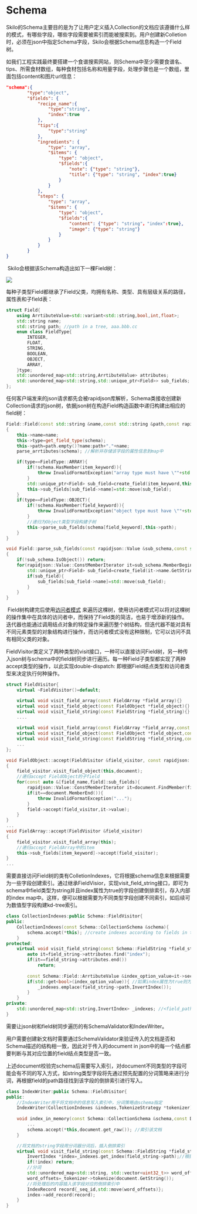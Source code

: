# Schema

​		Skilo的Schema主要目的是为了让用户定义插入Collection的文档应该遵循什么样的模式，有哪些字段，哪些字段需要被索引而能被搜索到。用户创建新Colletion时，必须在json中指定Schema字段，Skilo会根据Schema信息构造一个Field树。

​		如我们工程实践最终要搭建一个食谱搜索网站，则Schema中至少需要食谱名、tips、所需食材数组，每种食材包括名称和用量字段，处理步骤也是一个数组，里面包括content和图片url信息：

```json
"schema":{
        "type":"object",
        "$fields": {
            "recipe_name":{
                "type":"string",
                "index":true
            },
            "tips":{
                "type":"string"
            },
            "ingredients": {
                "type": "array",
                "$items": {
                    "type": "object",
                    "$fields":{
                        "note": {"type": "string"},
                        "title": {"type": "string", "index":true}
                    }
                }
            },
            "steps": {
                "type": "array",
                "$items": {
                    "type": "object",
                    "$fields":{
                        "content": {"type": "string"，"index":true},
                        "image": {"type": "string"}
                    }
                }
            }
        }
}
```

​	Skilo会根据该Schema构造出如下一棵Field树：

![](https://github.com/demonatic/Image-Hosting/blob/master/Skilo/Skilo%20Schema.png)

​	每种子类型Field都继承了Field父类，均拥有名称、类型、具有层级关系的路径，属性表和子field表：

```c++
struct Field{
    using ArrtibuteValue=std::variant<std::string,bool,int,float>;
    std::string name;
    std::string path; //path in a tree, aaa.bbb.cc
    enum class FieldType{
        INTEGER,
        FLOAT,
        STRING,
        BOOLEAN,
        OBJECT,
        ARRAY,
	}type;
    std::unordered_map<std::string,ArrtibuteValue> attributes;
    std::unordered_map<std::string,std::unique_ptr<Field>> sub_fields;
};
```

​		任何客户端发来的json请求都先会被rapidjson库解析，Schema类接收创建新Collection请求的json树，依据json树在构造Field构造函数中递归构建出相应的field树：

```c++
Field::Field(const std::string &name,const std::string &path,const rapidjson::Value &schema)
{
    this->name=name;
    this->type=get_field_type(schema);
    this->path=path.empty()?name:path+"."+name;
    parse_arrtibutes(schema); //解析并存储该字段的属性信息到map中

    if(type==FieldType::ARRAY){
        if(!schema.HasMember(item_keyword)){
            throw InvalidFormatException("array type must have \""+std::string(item_keyword)+"\" keyword");
        }
        std::unique_ptr<Field> sub_field=create_field(item_keyword,this->path,schema[item_keyword]); //递归为Array类型字段构建子树
        this->sub_fields[sub_field->name]=std::move(sub_field);
    }
    if(type==FieldType::OBJECT){
        if(!schema.HasMember(field_keyword)){
            throw InvalidFormatException("object type must have \""+std::string(field_keyword)+"\" keyword");
        }
        //递归为Object类型字段构建子树
        this->parse_sub_fields(schema[field_keyword],this->path);
    }
}
```

```c++
void Field::parse_sub_fields(const rapidjson::Value &sub_schema,const std::string &path)
{
    if(!sub_schema.IsObject()) return;
    for(rapidjson::Value::ConstMemberIterator it=sub_schema.MemberBegin();it!=sub_schema.MemberEnd();++it){
        std::unique_ptr<Field> sub_field=create_field(it->name.GetString(),path,it->value);
        if(sub_field){
            sub_fields[sub_field->name]=std::move(sub_field);
        }
    }
}
```

​		Field树构建完后使用[访问者模式](https://www.tutorialspoint.com/design_pattern/visitor_pattern.htm "Title") 来遍历这棵树，使用访问者模式可以将对这棵树的操作集中在具体的访问者中，而保持了Field类的简洁，也易于增添新的操作。迭代器也能通过调用结点对象的特定操作来遍历整个树结构，但迭代器不能对具有不同元素类型的对象结构进行操作，而访问者模式没有这种限制，它可以访问不具有相同父类的对象。

​		FieldVisitor类定义了两种类型的visit接口，一种可以直接访问Field树，另一种传入json树与schema中的field树同步进行遍历。每一种Field子类型都实现了两种accept类型的操作，以此实现double-dispatch: 即根据Field结点类型和访问者类型来决定执行何种操作。

```c++
struct FieldVisitor{
    virtual ~FieldVisitor()=default;

    virtual void visit_field_array(const FieldArray *field_array){}
    virtual void visit_field_object(const FieldObject *field_object){}
    virtual void visit_field_string(const FieldString *field_string){}
    ....
    
    virtual void visit_field_array(const FieldArray *field_array,const rapidjson::Value &document){}
    virtual void visit_field_object(const FieldObject *field_object,const rapidjson::Value &document){}
    virtual void visit_field_string(const FieldString *field_string,const rapidjson::Value &document){}
    ...
};

void FieldObject::accept(FieldVisitor &field_visitor, const rapidjson::Value &document)
{
    field_visitor.visit_field_object(this,document);
    //递归accept FieldObject的子field
    for(const auto &[field_name,field]:sub_fields){
        rapidjson::Value::ConstMemberIterator it=document.FindMember(field_name.c_str());
        if(it==document.MemberEnd()){
            throw InvalidFormatException("...");
        }
        field->accept(field_visitor,it->value);
    }
}
...
void FieldArray::accept(FieldVisitor &field_visitor)
{
    field_visitor.visit_field_array(this);
    //递归accept FieldArray中的item
    this->sub_fields[item_keyword]->accept(field_visitor);
}
...
```

​		需要直接访问Field树的类有ColletionIndexes，它将根据schema信息来根据需要为一些字段创建索引。通过继承FieldVisior，实现visit_field_string接口，即可为schema中field类型为string并且index属性为true的字段创建倒排索引，存入内部的index map中。这样，便可以根据需要为不同类型字段创建不同索引，如后续可为数值型字段构建kd-tree索引。

```c++
class CollectionIndexes:public Schema::FieldVisitor{
public:
    CollectionIndexes(const Schema::CollectionSchema &schema){
        schema.accept(*this); //create indexes according to fields in the schema
    }
protected:
    virtual void visit_field_string(const Schema::FieldString *field_string) override{
        auto it=field_string->attributes.find("index");
        if(it==field_string->attributes.end())
            return;
        
        const Schema::Field::ArrtibuteValue &index_option_value=it->second;
        if(std::get<bool>(index_option_value)){ //如果index属性为true则为其创建倒排索引
            _indexes.emplace(field_string->path,InvertIndex());
        }
    }
private:
	std::unordered_map<std::string,InvertIndex> _indexes; //<field_path,index>
}
```

需要让json树和field树同步遍历的有SchemaValidator和IndexWriter。

用户需要创建新文档时需要通过SchemaValidator来验证传入的文档是否和Schema描述的结构相一致，因此对于传入的document in json中的每一个结点都要判断与其对应位置的field结点类型是否一致。

上述document校验完schema后需要写入索引，对document不同类型的字段可能会有不同的写入方式，如string类型字段将先通过预先配置的分词策略来进行分词，再根据field的path路径找到该字段的倒排索引进行写入。

```c++
class IndexWriter:public Schema::FieldVisitor{
public:
    //IndexWriter用于将文档中的信息写入索引中，分词策略由schema指定
    IndexWriter(CollectionIndexes &indexes,TokenizeStrategy *tokenizer);
    
    void index_in_memory(const Schema::CollectionSchema &schema,const Document &document){
        ...
        schema.accept(*this,document.get_raw()); //索引该文档
    }

	//将文档的string字段用分词器分词后，插入倒排索引
    virtual void visit_field_string(const Schema::FieldString *field_string,const rapidjson::Value &document) override{
        InvertIndex *index=_indexes.get_index(field_string->path);//根据field_path找到索引
        if(!index) return;
        //分词
        std::unordered_map<std::string, std::vector<uint32_t>> word_offsets;
        word_offsets=_tokenizer->tokenize(document.GetString());
        //将处理后的内容插入该字段对应的倒排索引中
        IndexRecord record{_seq_id,std::move(word_offsets)};
        index->add_record(record);
    }
}
```

